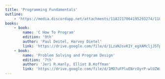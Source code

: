 ```yaml
---
title: 'Programming Fundamentals'
outline:
    - 'https://media.discordapp.net/attachments/1182217064195293274/1182239517634207804/Programming.jpg?ex=6583f959&is=65718459&hm=e8b74a042cdd2464e52f2ddba70767d6a9e274d9cc3d5cd12afd4f6a8fef7846&=&format=webp&width=725&height=409'
books:
    - book:
        name: 'C How To Program'
        edition: '9th'
        author: 'Paul Deitel, Harvey Dietel'
        link: 'https://drive.google.com/file/d/1LzaNJsvKIY_egXAMcljJ5TpxkP-L-G-g/view'
    - book:
        name: 'Problem Solving and Program Design'
        edition: '7th'
        author: 'Jeri R.Hanly, Elliot B.Koffman'
        link: 'https://drive.google.com/file/d/1MO7uFPluENrcOyrP-wlUZWx3t26JZPsA/view'
---
```

